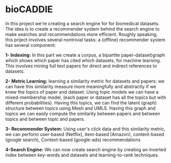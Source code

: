 bioCADDIE
=========
In this project we're creating a search engine for for biomedical datasets. The idea is to create a recommender system behind the search engine to make searches and recommendations more efficient. Roughly speaking, this priject involves several nontrivial tasks:
 a (offline) recommender system has several component:

**1- Indexing:** In this part we create a corpus, a bipartite paper-dataset)graph which shows which paper has cited which datasets, for machine learning. This involves mining full text papers for direct and indirect references to datasets.  

**2- Metric Learning:** learning a similarity metric for datasets and papers: we can have this similarity measure more meaningfully and abstractly if we knew the topics of paper and dataset. Using topic models we can have a mixed-membership model, (each paper or dataset has all the topics but with different probabilities). Having this topics, we can find the latent (graph) structure  between topics using Mesh and UMLS. Having this graph and topics we can easily compute the similarity between papers and between topics and between topic and papers.

**3- Recommender System:** Using user's click data and this similarity metric, we can perform user-based (Netflix), item-based (Amazon), content-based (google search),  Context-based (google-ads) recommendations

**4-Search Engine:** We can now create search engine by creating an inverted index between key-words and datasets and learning-to-rank techniques.
